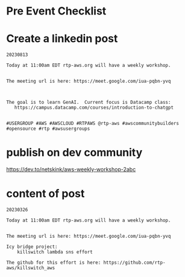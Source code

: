 # Pre Event Checklist

# Create a linkedin post

```
20230813

Today at 11:00am EDT rtp-aws.org will have a weekly workshop.  


The meeting url is here: https://meet.google.com/iua-pqbn-yvq



The goal is to learn GenAI.  Current focus is Datacamp class:
   https://campus.datacamp.com/courses/introduction-to-chatgpt


#USERGROUP #AWS #AWSCLOUD #RTPAWS @rtp-aws #awscommunitybuilders #opensource #rtp #awsusergroups
```

# publish on dev community

https://dev.to/netskink/aws-weekly-workshop-2abc


# content of post

```
20230326

Today at 11:00am EDT rtp-aws.org will have a weekly workshop.


The meeting url is here: https://meet.google.com/iua-pqbn-yvq

Icy bridge project:
    killswitch lambda sns effort

The github for this effort is here: https://github.com/rtp-aws/killswitch_aws
```

